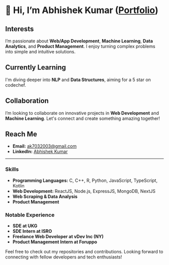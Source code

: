 # 👋 Hi, I’m Abhishek Kumar ([Portfolio](https://diabolikarms.github.io/Portfolio_Card/))

## Interests
I’m passionate about **Web/App Development**, **Machine Learning**, **Data Analytics**, and **Product Management**. I enjoy turning complex problems into simple and intuitive solutions.

## Currently Learning
I'm diving deeper into **NLP** and **Data Structures**, aiming for a 5 star on codechef.

## Collaboration
I’m looking to collaborate on innovative projects in **Web Development** and **Machine Learning**. Let's connect and create something amazing together!

## Reach Me
- **Email:** [ak7032003@gmail.com](mailto:ak7032003@gmail.com)
- **LinkedIn:** [Abhishek Kumar](https://www.linkedin.com/in/abhishek-kumar-5b3513249/)

---

### Skills
- **Programming Languages:** C, C++, R, Python, JavaScript, TypeScript, Kotlin
- **Web Development:** ReactJS, Node.js, ExpressJS, MongoDB, NextJS
- **Web Scraping & Data Analysis**
- **Product Management**

### Notable Experience
- **SDE at UKG**
- **SDE Intern at ISRO**
- **Freelance Web Developer at vDev Inc (NY)**
- **Product Management Intern at Foruppo**

Feel free to check out my repositories and contributions. Looking forward to connecting with fellow developers and tech enthusiasts!
